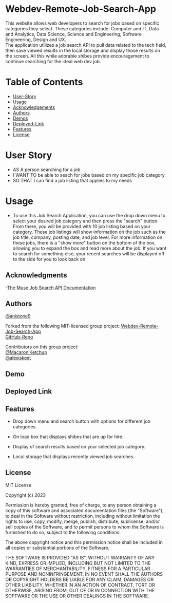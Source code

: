 # Webdev-Remote-Job-Search-App   
This website allows web developers to search for jobs based on specific categories they select. These categories include: Computer and IT, Data and Analytics, Data Science, Science and Engineering, Software Engineering, Design and UX.   
The application utilizes a job search API to pull data related to the tech field, then save viewed results in the local storage and display those results on the screen.   All this while adorable shibes provide encouragement to continue searching for the ideal web dev job.    

# Table of Contents   
- [User-Story](#user-story)    
- [Usage](#usage)    
- [Acknowledgements](#acknowledgments)    
- [Authors](#authors)   
- [Demos](#demo)   
- [Deployed-Link](#deployed-link)   
- [Features](#features)   
- [License](#liscense)   

# User Story   
 - AS A person searching for a job    
 - I WANT TO be able to seach for jobs based on my specific job category    
-  SO THAT I can find a job listing that applies to my needs    

# Usage     
- To use this Job Search Application, you can use the drop down menu to select your desired job category and then press the "search" button. From there, you will be provided with 10 job listing based on your category. These job listings will show information on the job such as the job title, company, posting date, and job level. For more information on these jobs, there is a "show more" button on the bottom of the box, allowing you to expand the box and read more about the job. If you want to search for something else, your recent searches will be displayed off to the side for you to look back on.    


## Acknowledgments    

-[The Muse Job Search API Documentation](https://www.themuse.com/developers/api/v2)     

## Authors    
[@anistone9](https://github.com/anistone9)    

Forked from the following MIT-licensed group project:
[Webdev-Remote-Job-Search-App](https://macaroniketchup.github.io/Webdev-Remote-Job-Search-App/)    
[GitHub-Repo](https://github.com/MacaroniKetchup/Webdev-Remote-Job-Search-App.git)    

Contributors on this group project:    
[@MacaroniKetchup](https://github.com/MacaroniKetchup)    
[@alexiskeet](https://github.com/alexiskeet)    

## Demo


## Deployed Link


## Features

- Drop down menu and search button with options for different job categories.

- On load box that displays shibes that are up for hire. 

- Display of search results based on your selected job category.

- Local storage that displays recently viewed job searches.

## License    

MIT License    

Copyright (c) 2023    

Permission is hereby granted, free of charge, to any person obtaining a copy
of this software and associated documentation files (the "Software"), to deal
in the Software without restriction, including without limitation the rights
to use, copy, modify, merge, publish, distribute, sublicense, and/or sell
copies of the Software, and to permit persons to whom the Software is
furnished to do so, subject to the following conditions:    

The above copyright notice and this permission notice shall be included in all
copies or substantial portions of the Software.    

THE SOFTWARE IS PROVIDED "AS IS", WITHOUT WARRANTY OF ANY KIND, EXPRESS OR
IMPLIED, INCLUDING BUT NOT LIMITED TO THE WARRANTIES OF MERCHANTABILITY,
FITNESS FOR A PARTICULAR PURPOSE AND NONINFRINGEMENT. IN NO EVENT SHALL THE
AUTHORS OR COPYRIGHT HOLDERS BE LIABLE FOR ANY CLAIM, DAMAGES OR OTHER
LIABILITY, WHETHER IN AN ACTION OF CONTRACT, TORT OR OTHERWISE, ARISING FROM,
OUT OF OR IN CONNECTION WITH THE SOFTWARE OR THE USE OR OTHER DEALINGS IN THE
SOFTWARE.  